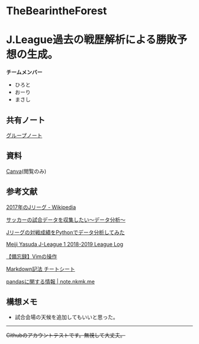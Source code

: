 # TheBearintheForest

# J.League過去の戦歴解析による勝敗予想の生成。

**チームメンバー**
* ひろと
* おーり
* まさし

## 共有ノート
[グループノート](https://docs.google.com/document/d/1UogcMVXJ5-siMRlcqXcS3fwUAkEcEVcJD9T2mvgNk7M/edit?tab=t.j4wy9d6ej5kb#heading=h.8h9jni7b0rj4)

## 資料
[Canva](https://www.canva.com/design/DAGtSJMlen8/TiP1Xx3hheL1Q7Jq8l4qWw/edit?utm_content=DAGtSJMlen8&utm_campaign=designshare&utm_medium=link2&utm_source=sharebutton)(閲覧のみ)

## 参考文献
[2017年のJリーグ - Wikipedia]( https://ja.wikipedia.org/wiki/2017年のJリーグ )

[サッカーの試合データを収集したい〜データ分析〜](https://qiita.com/wooooo/items/ef97c50e6c8daa531420)

[Jリーグの対戦成績をPythonでデータ分析してみた](https://qiita.com/wooooo/items/ab55104b4ae031291a62)

[Meiji Yasuda J-League 1 2018-2019 League Log](https://www.kaggle.com/datasets/yosafatvs/meiji-yasuda-jleague-1-20182019-league-log)

[【備忘録】Vimの操作](https://qiita.com/one-a/items/a4e1d5a736d8408fd089)

[Markdown記法 チートシート](https://qiita.com/Qiita/items/c686397e4a0f4f11683d#リンクカード)

[pandasに関する情報 | note.nkmk.me](https://note.nkmk.me/pandas/)



## 構想メモ
* 試合会場の天候を追加してもいいと思った。




***

~~Githubのアカウントテストです。無視して大丈夫。~~
